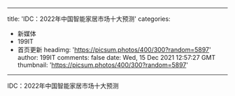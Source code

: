 
---
title: 'IDC：2022年中国智能家居市场十大预测'
categories: 
 - 新媒体
 - 199IT
 - 首页更新
headimg: 'https://picsum.photos/400/300?random=5897'
author: 199IT
comments: false
date: Wed, 15 Dec 2021 12:57:27 GMT
thumbnail: 'https://picsum.photos/400/300?random=5897'
---

<div>   
IDC：2022年中国智能家居市场十大预测  
</div>
            